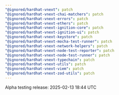 ```yaml
---
"@ignored/hardhat-vnext": patch
"@ignored/hardhat-vnext-chai-matchers": patch
"@ignored/hardhat-vnext-errors": patch
"@ignored/hardhat-vnext-ethers": patch
"@ignored/hardhat-vnext-ignition-core": patch
"@ignored/hardhat-vnext-ignition-ui": patch
"@ignored/hardhat-vnext-keystore": patch
"@ignored/hardhat-vnext-mocha-test-runner": patch
"@ignored/hardhat-vnext-network-helpers": patch
"@ignored/hardhat-vnext-node-test-reporter": patch
"@ignored/hardhat-vnext-node-test-runner": patch
"@ignored/hardhat-vnext-typechain": patch
"@ignored/hardhat-vnext-utils": patch
"@ignored/hardhat-vnext-viem": patch
"@ignored/hardhat-vnext-zod-utils": patch
---
```


Alpha testing release: 2025-02-13 18:44 UTC

